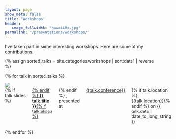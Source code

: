 ```yaml
---
layout: page
show_meta: false
title: "Workshops"
header:
   image_fullwidth: "hawaiiMe.jpg"
permalink: "/presentations/workshops/"
---
```

I've taken part in some interesting workshops. Here are some of my contributions.

{% assign sorted_talks = site.categories.workshops | sort:date" | reverse %}

{% for talk in sorted_talks %}
<div class="row" markdown="1">
<div class="small-2 columns"><img src="../..{{talk.image}}"></div>
<div class="small-10 columns">
{% if talk.slides %}<a href="{{ talk.slides }}" target="_blank">{% endif %}  <strong>{{ talk.title }}</strong>{% if talk.slides %}</a>{% endif %} , presented  at <a href="{{talk.url}}" target="_blank">{{talk.conference}}</a>{% if talk.location %}, {{talk.location}}{% endif %} on {{ talk.date | date_to_long_string }}
</div>
</div>
<br/>
{% endfor %}



